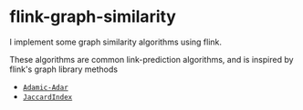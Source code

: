 # flink-graph-similarity
I implement some graph similarity algorithms using flink.

These algorithms are common link-prediction algorithms, and is inspired by flink's graph library methods
  + [`Adamic-Adar`][Adamic-Adar]
  + [`JaccardIndex`][JaccardIndex]
  
[Adamic-Adar]: https://github.com/apache/flink/blob/master/flink-libraries/flink-gelly/src/main/java/org/apache/flink/graph/library/similarity/AdamicAdar.java 
[JaccardIndex]:https://github.com/apache/flink/blob/master/flink-libraries/flink-gelly/src/main/java/org/apache/flink/graph/library/similarity/JaccardIndex.java

